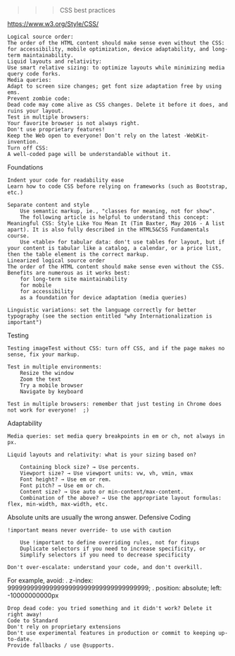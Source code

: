 >>> CSS best practices

https://www.w3.org/Style/CSS/

    Logical source order:
    The order of the HTML content should make sense even without the CSS: for accessibility, mobile optimization, device adaptability, and long-term maintainability.
    Liquid layouts and relativity:
    Use smart relative sizing: to optimize layouts while minimizing media query code forks.
    Media queries:
    Adapt to screen size changes; get font size adaptation free by using ems.
    Prevent zombie code:
    Dead code may come alive as CSS changes. Delete it before it does, and ruins your layout.
    Test in multiple browsers:
    Your favorite browser is not always right.
    Don't use proprietary features!
    Keep the Web open to everyone! Don't rely on the latest -WebKit- invention.
    Turn off CSS:
    A well-coded page will be understandable without it.

Foundations

    Indent your code for readability ease
    Learn how to code CSS before relying on frameworks (such as Bootstrap, etc.)

    Separate content and style
        Use semantic markup, ie., "classes for meaning, not for show".
        The following article is helpful to understand this concept: Meaningful CSS: Style Like You Mean It (Tim Baxter, May 2016 - A list apart). It is also fully described in the HTML5&CSS Fundamentals course.
        Use <table> for tabular data: don't use tables for layout, but if your content is tabular like a catalog, a calendar, or a price list, then the table element is the correct markup.
    Linearized logical source order
    The order of the HTML content should make sense even without the CSS.
    Benefits are numerous as it works best:
        for long-term site maintainability
        for mobile
        for accessibility
        as a foundation for device adaptation (media queries)

    Linguistic variations: set the language correctly for better typography (see the section entitled "why Internationalization is important")

Testing

    Testing imageTest without CSS: turn off CSS, and if the page makes no sense, fix your markup.

    Test in multiple environments:
        Resize the window
        Zoom the text
        Try a mobile browser
        Navigate by keyboard

    Test in multiple browsers: remember that just testing in Chrome does not work for everyone!  ;)

Adaptability

    Media queries: set media query breakpoints in em or ch, not always in px.

    Liquid layouts and relativity: what is your sizing based on?

        Containing block size? → Use percents.
        Viewport size? → Use viewport units: vw, vh, vmin, vmax
        Font height? → Use em or rem.
        Font pitch? → Use em or ch.
        Content size? → Use auto or min-content/max-content.
        Combination of the above? → Use the appropriate layout formulas: flex, min-width, max-width, etc.

Absolute units are usually the wrong answer.
Defensive Coding

    !important means never override- to use with caution

        Use !important to define overriding rules, not for fixups
        Duplicate selectors if you need to increase specificity, or
        Simplify selectors if you need to decrease specificity

    Don't over-escalate: understand your code, and don't overkill.

For example, avoid:
        . z-index: 9999999999999999999999999999999999999;
        . position: absolute; left: -10000000000px

    Drop dead code: you tried something and it didn't work? Delete it right away!
    Code to Standard
    Don't rely on proprietary extensions
    Don't use experimental features in production or commit to keeping up-to-date.
    Provide fallbacks / use @supports.

